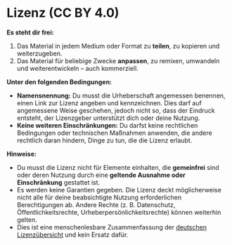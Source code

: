 # Lizenz (CC BY 4.0)

**Es steht dir frei:**

1. Das Material in jedem Medium oder Format zu **teilen**, zu kopieren und weiterzugeben.  
2. Das Material für beliebige Zwecke **anpassen**, zu remixen, umwandeln und weiterentwickeln – auch kommerziell.

**Unter den folgenden Bedingungen:**

- **Namensnennung:** Du musst die Urheberschaft angemessen benennen, einen Link zur Lizenz angeben und kennzeichnen. Dies darf auf angemessene Weise geschehen, jedoch nicht so, dass der Eindruck entsteht, der Lizenzgeber unterstützt dich oder deine Nutzung.
- **Keine weiteren Einschränkungen:** Du darfst keine rechtlichen Bedingungen oder technischen Maßnahmen anwenden, die andere rechtlich daran hindern, Dinge zu tun, die die Lizenz erlaubt.

**Hinweise:**

- Du musst die Lizenz nicht für Elemente einhalten, die **gemeinfrei** sind oder deren Nutzung durch eine **geltende Ausnahme oder Einschränkung** gestattet ist.
- Es werden keine Garantien gegeben. Die Lizenz deckt möglicherweise nicht alle für deine beabsichtigte Nutzung erforderlichen Berechtigungen ab. Andere Rechte (z. B. Datenschutz, Öffentlichkeitsrechte, Urheberpersönlichkeitsrechte) können weiterhin gelten.
- Dies ist eine menschenlesbare Zusammenfassung der [deutschen Lizenzübersicht](https://creativecommons.org/licenses/by/4.0/deed.de) und kein Ersatz dafür.
